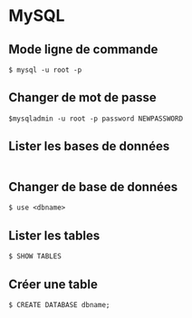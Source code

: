 # MySQL

## Mode ligne de commande 

```$ mysql -u root -p```

## Changer de mot de passe

```$mysqladmin -u root -p password NEWPASSWORD```

## Lister les bases de données

```$ SHOW DATABASES
```

## Changer de base de données

```
$ use <dbname>
```
## Lister les tables

```
$ SHOW TABLES
```

## Créer une table

```
$ CREATE DATABASE dbname;
```
